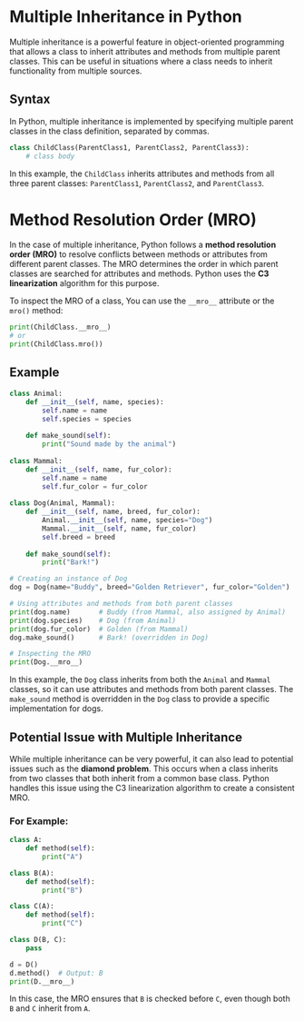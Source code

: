 # Multiple Inheritance in Python
Multiple inheritance is a powerful feature in object-oriented programming that allows a class to inherit attributes and methods from multiple parent classes. This can be useful in situations where a class needs to inherit functionality from multiple sources.


## Syntax
In Python, multiple inheritance is implemented by specifying multiple parent classes in the class definition, separated by commas.
```python
class ChildClass(ParentClass1, ParentClass2, ParentClass3):
    # class body
```

In this example, the `ChildClass` inherits attributes and methods from all three parent classes: `ParentClass1`, `ParentClass2`, and `ParentClass3`.

# Method Resolution Order (MRO)
In the case of multiple inheritance, Python follows a **method resolution order (MRO)** to resolve conflicts between methods or attributes from different parent classes. The MRO determines the order in which parent classes are searched for attributes and methods. Python uses the **C3 linearization** algorithm for this purpose.

To inspect the MRO of a class, You can use the `__mro__` attribute or the `mro()` method:
```python
print(ChildClass.__mro__)
# or
print(ChildClass.mro())
```

## Example
```python
class Animal:
    def __init__(self, name, species):
        self.name = name
        self.species = species
        
    def make_sound(self):
        print("Sound made by the animal")
        
class Mammal:
    def __init__(self, name, fur_color):
        self.name = name
        self.fur_color = fur_color
        
class Dog(Animal, Mammal):
    def __init__(self, name, breed, fur_color):
        Animal.__init__(self, name, species="Dog")
        Mammal.__init__(self, name, fur_color)
        self.breed = breed
        
    def make_sound(self):
        print("Bark!")

# Creating an instance of Dog
dog = Dog(name="Buddy", breed="Golden Retriever", fur_color="Golden")

# Using attributes and methods from both parent classes
print(dog.name)       # Buddy (from Mammal, also assigned by Animal)
print(dog.species)    # Dog (from Animal)
print(dog.fur_color)  # Golden (from Mammal)
dog.make_sound()      # Bark! (overridden in Dog)

# Inspecting the MRO
print(Dog.__mro__)
```
In this example, the `Dog` class inherits from both the `Animal` and `Mammal` classes, so it can use attributes and methods from both parent classes. The `make_sound` method is overridden in the `Dog` class to provide a specific implementation for dogs.

## Potential Issue with Multiple Inheritance
While multiple inheritance can be very powerful, it can also lead to potential issues such as the **diamond problem**. This occurs when a class inherits from two classes that both inherit from a common base class. Python handles this issue using the C3 linearization algorithm to create a consistent MRO.

### For Example:
```python
class A:
    def method(self):
        print("A")

class B(A):
    def method(self):
        print("B")

class C(A):
    def method(self):
        print("C")

class D(B, C):
    pass

d = D()
d.method()  # Output: B
print(D.__mro__)
```
In this case, the MRO ensures that `B` is checked before `C`, even though both `B` and `C` inherit from `A`.

